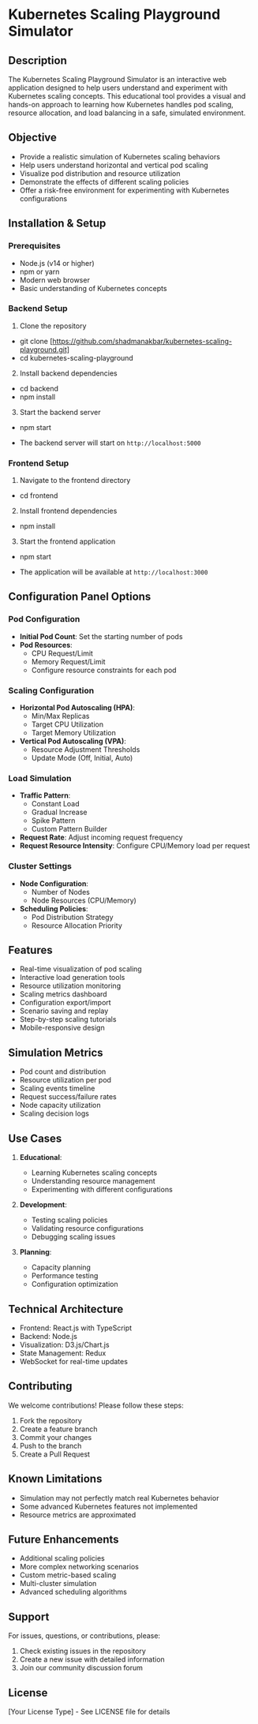 # Kubernetes Scaling Playground Simulator

## Description
The Kubernetes Scaling Playground Simulator is an interactive web application designed to help users understand and experiment with Kubernetes scaling concepts. This educational tool provides a visual and hands-on approach to learning how Kubernetes handles pod scaling, resource allocation, and load balancing in a safe, simulated environment.

## Objective
- Provide a realistic simulation of Kubernetes scaling behaviors
- Help users understand horizontal and vertical pod scaling
- Visualize pod distribution and resource utilization
- Demonstrate the effects of different scaling policies
- Offer a risk-free environment for experimenting with Kubernetes configurations

## Installation & Setup

### Prerequisites
- Node.js (v14 or higher)
- npm or yarn
- Modern web browser
- Basic understanding of Kubernetes concepts

### Backend Setup
1. Clone the repository
- git clone [https://github.com/shadmanakbar/kubernetes-scaling-playground.git]
- cd kubernetes-scaling-playground

2. Install backend dependencies
- cd backend
- npm install

3. Start the backend server
- npm start

- The backend server will start on `http://localhost:5000`

### Frontend Setup
1. Navigate to the frontend directory

- cd frontend

2. Install frontend dependencies
- npm install

3. Start the frontend application
- npm start

- The application will be available at `http://localhost:3000`

## Configuration Panel Options

### Pod Configuration
- **Initial Pod Count**: Set the starting number of pods
- **Pod Resources**:
  - CPU Request/Limit
  - Memory Request/Limit
  - Configure resource constraints for each pod

### Scaling Configuration
- **Horizontal Pod Autoscaling (HPA)**:
  - Min/Max Replicas
  - Target CPU Utilization
  - Target Memory Utilization
- **Vertical Pod Autoscaling (VPA)**:
  - Resource Adjustment Thresholds
  - Update Mode (Off, Initial, Auto)

### Load Simulation
- **Traffic Pattern**:
  - Constant Load
  - Gradual Increase
  - Spike Pattern
  - Custom Pattern Builder
- **Request Rate**: Adjust incoming request frequency
- **Request Resource Intensity**: Configure CPU/Memory load per request

### Cluster Settings
- **Node Configuration**:
  - Number of Nodes
  - Node Resources (CPU/Memory)
- **Scheduling Policies**:
  - Pod Distribution Strategy
  - Resource Allocation Priority

## Features
- Real-time visualization of pod scaling
- Interactive load generation tools
- Resource utilization monitoring
- Scaling metrics dashboard
- Configuration export/import
- Scenario saving and replay
- Step-by-step scaling tutorials
- Mobile-responsive design

## Simulation Metrics
- Pod count and distribution
- Resource utilization per pod
- Scaling events timeline
- Request success/failure rates
- Node capacity utilization
- Scaling decision logs

## Use Cases
1. **Educational**:
   - Learning Kubernetes scaling concepts
   - Understanding resource management
   - Experimenting with different configurations

2. **Development**:
   - Testing scaling policies
   - Validating resource configurations
   - Debugging scaling issues

3. **Planning**:
   - Capacity planning
   - Performance testing
   - Configuration optimization

## Technical Architecture
- Frontend: React.js with TypeScript
- Backend: Node.js
- Visualization: D3.js/Chart.js
- State Management: Redux
- WebSocket for real-time updates

## Contributing
We welcome contributions! Please follow these steps:
1. Fork the repository
2. Create a feature branch
3. Commit your changes
4. Push to the branch
5. Create a Pull Request

## Known Limitations
- Simulation may not perfectly match real Kubernetes behavior
- Some advanced Kubernetes features not implemented
- Resource metrics are approximated

## Future Enhancements
- Additional scaling policies
- More complex networking scenarios
- Custom metric-based scaling
- Multi-cluster simulation
- Advanced scheduling algorithms

## Support
For issues, questions, or contributions, please:
1. Check existing issues in the repository
2. Create a new issue with detailed information
3. Join our community discussion forum

## License
[Your License Type] - See LICENSE file for details
